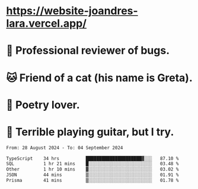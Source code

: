 # https://website-joandres-lara.vercel.app/
# 🐛 Professional reviewer of bugs.
# 🐱 Friend of a cat (his name is Greta).
# 📜 Poetry lover.
# 🎸 Terrible playing guitar, but I try.

<!--START_SECTION:waka-->

```txt
From: 28 August 2024 - To: 04 September 2024

TypeScript    34 hrs          █████████████████████▓░░░   87.10 %
SQL           1 hr 21 mins    █░░░░░░░░░░░░░░░░░░░░░░░░   03.48 %
Other         1 hr 10 mins    ▓░░░░░░░░░░░░░░░░░░░░░░░░   03.02 %
JSON          44 mins         ▒░░░░░░░░░░░░░░░░░░░░░░░░   01.91 %
Prisma        41 mins         ▒░░░░░░░░░░░░░░░░░░░░░░░░   01.78 %
```

<!--END_SECTION:waka-->
